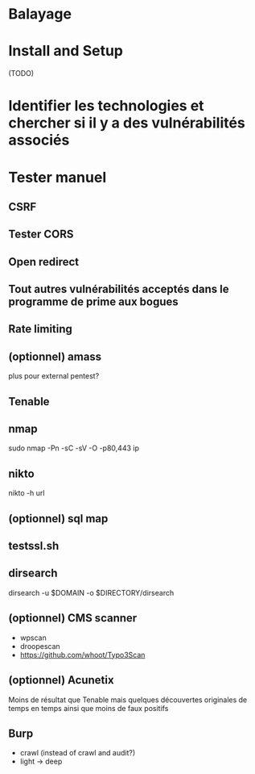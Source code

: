 # Balayage

# Install and Setup
(TODO)

# Identifier les technologies et chercher si il y a des vulnérabilités associés

# Tester manuel
## CSRF
## Tester CORS
## Open redirect
## Tout autres vulnérabilités acceptés dans le programme de prime aux bogues
## Rate limiting

## (optionnel) amass
plus pour external pentest?
## Tenable
## nmap
sudo nmap -Pn -sC -sV -O -p80,443 ip
## nikto
nikto -h url
## (optionnel) sql map
## testssl.sh
## dirsearch 
dirsearch -u $DOMAIN -o $DIRECTORY/dirsearch
## (optionnel) CMS scanner
- wpscan
- droopescan
- https://github.com/whoot/Typo3Scan
## (optionnel) Acunetix
Moins de résultat que Tenable mais quelques découvertes originales de temps en temps ainsi que moins de faux positifs
## Burp
- crawl (instead of crawl and audit?)
- light -> deep
 
